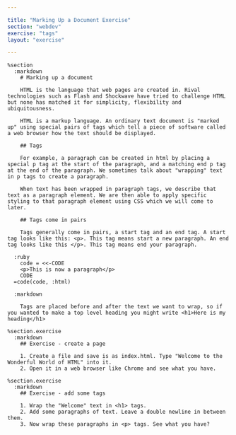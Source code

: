 ```yaml
---

title: "Marking Up a Document Exercise"
section: "webdev"
exercise: "tags"
layout: "exercise"

---
```


    %section
      :markdown
        # Marking up a document

        HTML is the language that web pages are created in. Rival technologies such as Flash and Shockwave have tried to challenge HTML but none has matched it for simplicity, flexibility and ubiquitousness.

        HTML is a markup language. An ordinary text document is "marked up" using special pairs of tags which tell a piece of software called a web browser how the text should be displayed.

        ## Tags

        For example, a paragraph can be created in html by placing a special p tag at the start of the paragraph, and a matching end p tag at the end of the paragraph. We sometimes talk about "wrapping" text in p tags to create a paragraph.

        When text has been wrapped in paragraph tags, we describe that text as a paragraph element. We are then able to apply specific styling to that paragraph element using CSS which we will come to later.

        ## Tags come in pairs

        Tags generally come in pairs, a start tag and an end tag. A start tag looks like this: <p>. This tag means start a new paragraph. An end tag looks like this </p>. This tag means end your paragraph.

      :ruby
        code = <<-CODE
        <p>This is now a paragraph</p>
        CODE
      =code(code, :html)

      :markdown

        Tags are placed before and after the text we want to wrap, so if you wanted to make a top level heading you might write <h1>Here is my heading</h1>

    %section.exercise
      :markdown
        ## Exercise - create a page

        1. Create a file and save is as index.html. Type "Welcome to the Wonderful World of HTML" into it.
        2. Open it in a web browser like Chrome and see what you have.

    %section.exercise
      :markdown
        ## Exercise - add some tags

        1. Wrap the "Welcome" text in <h1> tags.
        2. Add some paragraphs of text. Leave a double newline in between them.
        3. Now wrap these paragraphs in <p> tags. See what you have?
